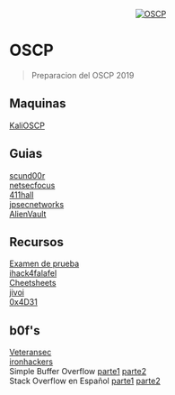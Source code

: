 <p align="center">
<a href="https://www.offensive-security.com/information-security-certifications/oscp-offensive-security-certified-professional/"><img src="https://www.offensive-security.com/wp-content/uploads/2015/09/Offsec-Red-Site-Logo-2015-3001.png" title="OSCP" alt="OSCP"></a>
</p>

# OSCP
> Preparacion del OSCP 2019

## Maquinas
[KaliOSCP](https://images.offensive-security.com/pwk-kali-vm.7z)
<br>

## Guias
[scund00r](https://scund00r.com/all/oscp/2018/02/25/passing-oscp.html)
<br>
[netsecfocus](https://www.netsecfocus.com/oscp/2019/03/29/The_Journey_to_Try_Harder-_TJNulls_Preparation_Guide_for_PWK_OSCP.html)
<br>
[411hall](https://411hall.github.io/OSCP-Preparation/)
<br>
[jpsecnetworks](https://www.jpsecnetworks.com/)
<br>
[AlienVault](https://www.alienvault.com/blogs/security-essentials/how-to-prepare-to-take-the-oscp)

## Recursos
[Examen de prueba](https://www.hackplayers.com/2018/08/examen-de-prueba-para-estudiantes-del-OSCP.html)
<br>
[ihack4falafel](https://github.com/ihack4falafel/OSCP)
<br>
[Cheetsheets](https://ired.team/offensive-security-experiments/offensive-security-cheetsheets)
<br>
[jivoi](https://github.com/jivoi/pentest)
<br>
[0x4D31](https://github.com/0x4D31/awesome-oscp#oscp-reviews-and-guides)

## b0f's
[Veteransec](https://veteransec.com/2018/09/10/32-bit-windows-buffer-overflows-made-easy/)
<br>
[ironhackers](https://ironhackers.es/tutoriales/preparacion-oscp-windows-buffer-overflow/)
<br>
Simple Buffer Overflow [parte1](https://mega.nz/#!2dMDUSAQ!Cj_7jFtjKMq0VtFpG6N9jykJZCI12JyfVum8jrpJPsE) [parte2](https://mega.nz/#!yUFzxSra!gba7t__lHtRAgjmjcuGXvfXkcZi3SRPiMo5bnLMFm9E)
<br>
Stack Overflow en Español [parte1](https://youtu.be/7KZ5LCFr6Sw) [parte2](https://www.youtube.com/watch?v=eajvZQNoUq0)
